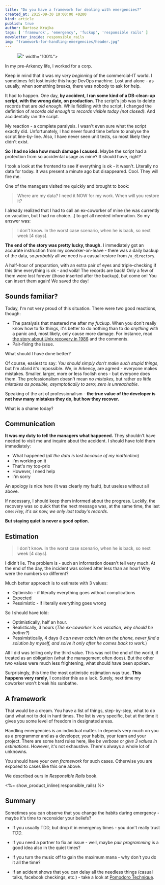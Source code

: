 ```yaml
---
title: "Do you have a framework for dealing with emergencies?"
created_at: 2015-09-30 10:00:00 +0200
kind: article
publish: true
author: Bartosz Krajka
tags: [ 'framewrok', 'emergency', 'fuckup', 'responsible rails' ]
newsletter_inside: responsible_rails
img: "framework-for-handling-emergencies/header.jpg"
---
```


<p>
  <figure>
    <img src="<%= src_fit("framework-for-handling-emergencies/header.jpg") %>" width="100%">
  </figure>
</p>

In my pre-Arkency life, I worked for a corp.

Keep in mind that it was my _very beginning_ of the commercial-IT world. I sometimes felt lost inside this huge DevOps machine. Lost and alone - as usually, when something breaks, there was nobody to ask for help.

It had to happen. One day, **by accident, I ran some kind of a DB-clean-up script, with the wrong date, on production**. The script's job was to delete records that are _old enough_. While fiddling with the script, I changed the definition of _records old enough_ to _records visible today (not closed)_. And accidentally ran the script.

<!-- more -->

My reaction - a complete paralysis. I wasn't even sure what the script exactly did. Unfortunately, I had never found time before to analyse the script line-by-line. Also, I have never seen unit tests, so most likely they didn't exist.

**So I had no idea how much damage I caused.** Maybe the script had a protection from so accidental usage as mine? It should have, right?

I took a look at the frontend to see if everything is ok - it wasn't. Literally no data for today. It was present a minute ago but disappeared. Cool. They will fire me.

One of the managers visited me quickly and brought to book: 

> Where are my data? I need it NOW for my work. When will you restore it?

I already realized that I had to call an ex-coworker of mine (he was currently on vacation, but I had no choice...) to get all needed information. So my answer was:

> I don't know. In the worst case scenario, when he is back, so next week [4 days].

**The end of the story was pretty lucky, though.** I immediately got an accurate instruction from my coworker-on-leave - there was a daily backup of the data, so _probably_ all we need is a casual restore from `/a_directory`.

A half-hour of preparation, with an extra pair of eyes and triple-checking if this time everything is ok - and voilà! The records are back! Only a few of them were lost forever (those inserted after the backup), but come on! You can insert them again! We saved the day!

## Sounds familiar?

Today, I'm not very proud of this situation. There were two good reactions, though:

* The paralysis that mastered me after my _fuckup_. When you don't really know how to fix things, it's better to do nothing than to do _anything_ with a panic and, most likely, only cause more damage. For instance, read [the story about Unix recovery in 1986](https://news.ycombinator.com/item?id=10160417) and the comments.
* Pair-fixing the issue.

What should I have done better?

Of course, easiest to say: _You should simply don't make such stupid things_, but I'm afarid it's impossible. We, in Arkency, are agreed - everyone makes mistakes. Smaller, larger, more or less foolish ones - but everyone does them. The professionalism doesn't mean _no mistakes_, but rather _as little mistakes as possible, asymptotically to zero; zero is unreachable_.

Speaking of the art of professionalism - **the true value of the developer is not how many mistakes they do, but how they recover.**

What is a shame today?

## Communication

**It was my duty to tell the managers what happened.** They shouldn't have needed to visit me and inquire about the accident. I should have told them immediately:

* What happened (_all the data is lost because of my inattention_)
* I'm working on it
* That's my top-prio
* However, I need help
* I'm sorry 

An apology is nice here (it was clearly my fault), but useless without all above.

If necessary, I should keep them informed about the progress. Luckily, the recovery was so quick that the next message was, at the same time, the last one: _Hey, it's ok now, we only lost today's records_.

**But staying quiet is never a good option.**

## Estimation

> I don't know. In the worst case scenario, when he is back, so next week [4 days].

I didn't lie. The problem is - such an information doesn't tell very much. At the end of the day, the incident was solved after less than an hour! Why were the numbers so different?

Much better approach is to estimate with 3 values:

* Optimistic - if literally everything goes without complications
* Expected
* Pessimistic - if literally everything goes wrong

So I should have told:

* Optimistically, half an hour.
* Realistically, 3 hours (_The ex-coworker is on vacation, why should he bother?_)
* Pessimistically, 4 days (_I can never catch him on the phone, never find a solution by myself, and solve it only after he comes back to work._)

All I did was telling only the third value. This was not the end of the world, if treated as an obligation (what the management often does). But the other two values were much less frightening, what should have been spoken.

Surprisingly, this time the most optimistic estimation was true. **This happens very rarely**, I consider this as a luck. Surely, next time my coworker won't break his sunbathe.

## A framework

That would be a dream. You have a list of things, step-by-step, what to do (and what not to do) in hard times. The list is very specific, but at the time it gives you some level of freedom in designated areas.

Handling emergencies is an individual matter. In depends very much on you as a programmer and as a developer, your habits, your team and your project. There are some hard rules here, like _be verbose_ or _give 3 values in estimations_. However, it's not exhaustive. There's always a whole lot of unknowns.

You should have your own _framework_ for such cases. Otherwise you are exposed to cases like this one above.

We described ours in _Responsible Rails_ book.

<%= show_product_inline(:responsible_rails) %>

## Summary

Sometimes you can observe that you change the habits during emergency - maybe it's time to reconsider your beliefs?

* If you usually TDD, but drop it in emergency times - you don't really trust TDD.

* If you need a partner to fix an issue - well, maybe _pair programming_ is a good idea also in the quiet times?

* If you turn the music off to gain the maximum mana - why don't you do it all the time?

* If an acident shows that you can delay all the needless things (casual talks, facebook checkings, etc.) - take a look at [Pomodoro Technique](https://en.wikipedia.org/wiki/Pomodoro_Technique).
